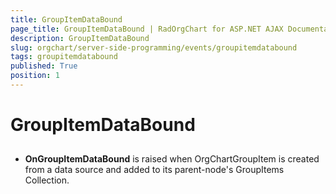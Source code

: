 ```yaml
---
title: GroupItemDataBound
page_title: GroupItemDataBound | RadOrgChart for ASP.NET AJAX Documentation
description: GroupItemDataBound
slug: orgchart/server-side-programming/events/groupitemdatabound
tags: groupitemdatabound
published: True
position: 1
---
```


# GroupItemDataBound



## 

* **OnGroupItemDataBound** is raised when OrgChartGroupItem is created from a data source and added to its parent-node's GroupItems Collection.
